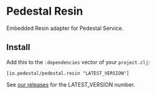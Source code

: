 # Pedestal Resin

Embedded Resin adapter for Pedestal Service.

## Install

Add this to the `:dependencies` vector of your `project.clj`:

    [io.pedestal/pedestal.resin "LATEST_VERSION"]

See [our releases](https://github.com/pedestal/pedestal/releases) for the LATEST\_VERSION number.

<!-- Copyright 2013 Relevance, Inc. -->
<!-- Copyright 2014 Cognitect, Inc. -->
